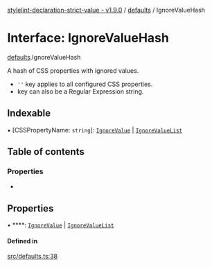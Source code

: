 [stylelint-declaration-strict-value - v1.9.0](../README.md) / [defaults](../modules/defaults.md) / IgnoreValueHash

# Interface: IgnoreValueHash

[defaults](../modules/defaults.md).IgnoreValueHash

A hash of CSS properties with ignored values.
- `''` key applies to all configured CSS properties.
- key can also be a Regular Expression string.

## Indexable

▪ [CSSPropertyName: `string`]: [`IgnoreValue`](../modules/defaults.md#ignorevalue) \| [`IgnoreValueList`](../modules/defaults.md#ignorevaluelist)

## Table of contents

### Properties

- [](defaults.IgnoreValueHash.md#)

## Properties

• ****: [`IgnoreValue`](../modules/defaults.md#ignorevalue) \| [`IgnoreValueList`](../modules/defaults.md#ignorevaluelist)

#### Defined in

[src/defaults.ts:38](https://github.com/AndyOGo/stylelint-declaration-strict-value/blob/19a59a9/src/defaults.ts#L38)
